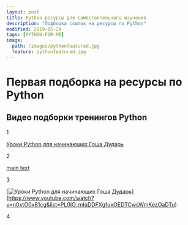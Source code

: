 ```yaml
---
layout: post
title: Python ресурсы для самостоятельного изучения
description: "Подборка ссылок на ресурсы по Python"
modified: 2019-05-29
tags: [PYTHON-FOR-ME]
image:
  path: /images/pythonfeatured.jpg
  feature: pythonfeatured.jpg
---
```


# Первая подборка на ресурсы по Python

## Видео подборки тренингов Python

1

[Уроки Python для начинающих Гоша Дударь](https://www.youtube.com/watch?v=n0xtO0x81cg&list=PL0lO_mIqDDFXgfuxOEDTCwsWmKezOaDTu)

2

[main text](https://img.youtube.com/vi/n0xtO0x81cg/0.jpg)

3

[![Уроки Python для начинающих Гоша Дударь](https://img.youtube.com/vi/n0xtO0x81cg/0.jpg)]
(https://www.youtube.com/watch?v=n0xtO0x81cg&list=PL0lO_mIqDDFXgfuxOEDTCwsWmKezOaDTu)

4